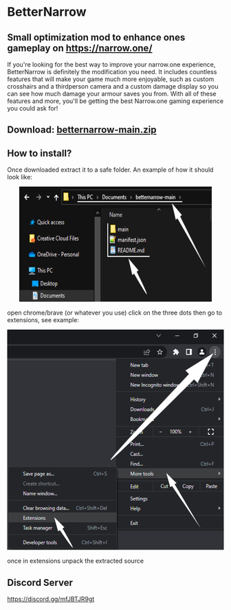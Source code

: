 # BetterNarrow

## Small optimization mod to enhance ones gameplay on https://narrow.one/

If you're looking for the best way to improve your narrow.one experience, BetterNarrow is definitely the modification you need. It includes countless features that will make your game much more enjoyable, such as custom crosshairs and a thirdperson camera and a custom damage display so you can see how much damage your armour saves you from. With all of these features and more, you'll be getting the best Narrow.one gaming experience you could ask for!

## Download: [betternarrow-main.zip](https://github.com/Laamy/betternarrow/archive/refs/heads/main.zip)

## How to install?
Once downloaded extract it to a safe folder.
An example of how it should look like:
<p align="center">
  <img width="448" height="268" src="https://raw.githubusercontent.com/Selkensy/betternarrowimages/master/Screenshot001.png">
</p>
open chrome/brave (or whatever you use)
click on the three dots then go to extensions, see example:
<p align="center">
  <img width="535" height="513" src="https://raw.githubusercontent.com/Selkensy/betternarrowimages/master/Screenshot002.png">
</p>
once in extensions unpack the extracted source

## Discord Server
https://discord.gg/mfJBTJR9gt